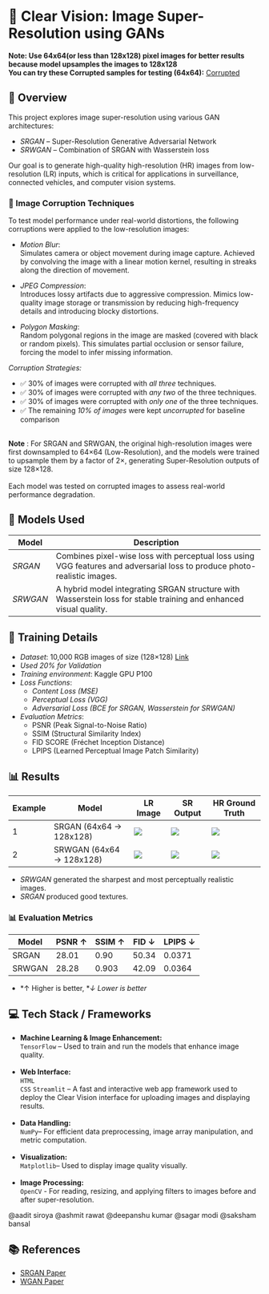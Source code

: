 # 📌 Clear Vision: Image Super-Resolution using GANs

<b>Note: Use 64x64(or less than 128x128) pixel images for better results because model upsamples the images to 128x128</b><br>
<b> You can try these Corrupted samples for testing (64x64):</b> [Corrupted](https://drive.google.com/drive/folders/1Q1aRVazgiDPyZ3cBlAGdXYPtKml3e3MZ) <br>

## 📄 Overview
This project explores image super-resolution using various GAN architectures:
- *SRGAN* – Super-Resolution Generative Adversarial Network
- *SRWGAN* – Combination of SRGAN with Wasserstein loss

Our goal is to generate high-quality high-resolution (HR) images from low-resolution (LR) inputs, which is critical for applications in surveillance, connected vehicles, and computer vision systems.

### 🧪 Image Corruption Techniques

To test model performance under real-world distortions, the following corruptions were applied to the low-resolution images:

- *Motion Blur*:  
  Simulates camera or object movement during image capture. Achieved by convolving the image with a linear motion kernel, resulting in streaks along the direction of movement.

- *JPEG Compression*:  
  Introduces lossy artifacts due to aggressive compression. Mimics low-quality image storage or transmission by reducing high-frequency details and introducing blocky distortions.

- *Polygon Masking*:  
  Random polygonal regions in the image are masked (covered with black or random pixels). This simulates partial occlusion or sensor failure, forcing the model to infer missing information.

*Corruption Strategies:*

- ✅ 30% of images were corrupted with *all three* techniques.
- ✅ 30% of images were corrupted with *any two* of the three techniques.
- ✅ 30% of images were corrupted with *only one* of the three techniques.
- ✅ The remaining *10% of images* were kept *uncorrupted* for baseline comparison
<br>
<b>Note</b> : For SRGAN and SRWGAN, the original high-resolution images were first downsampled to 64×64 (Low-Resolution), and the models were trained to upsample them by a factor of 2×, generating Super-Resolution outputs of size 128×128.  
 <br> <br>
Each model was tested on corrupted images to assess real-world performance degradation.


## 🚀 Models Used

| Model   | Description |
|---------|-------------|
| *SRGAN*  | Combines pixel-wise loss with perceptual loss using VGG features and adversarial loss to produce photo-realistic images. |
| *SRWGAN* | A hybrid model integrating SRGAN structure with Wasserstein loss for stable training and enhanced visual quality. |

## 🧠 Training Details

- *Dataset*: 10,000 RGB images of size (128×128) [Link](https://www.kaggle.com/datasets/badasstechie/celebahq-resized-256x256)
- *Used 20% for Validation*
- *Training environment*: Kaggle GPU P100
- *Loss Functions*:
  - *Content Loss (MSE)*
  - *Perceptual Loss (VGG)*
  - *Adversarial Loss (BCE for SRGAN, Wasserstein for SRWGAN)*
- *Evaluation Metrics*:
  - PSNR (Peak Signal-to-Noise Ratio)
  - SSIM (Structural Similarity Index)
  - FID SCORE (Fréchet Inception Distance)
  - LPIPS (Learned Perceptual Image Patch Similarity)

## 📊 Results

| Example | Model | LR Image | SR Output | HR Ground Truth |
|--------|--------|----------|-----------|-----------------|
| 1 | SRGAN (64x64 -> 128x128) | ![](sample_imgs/low_resolution_1.png) | ![](sample_imgs/sr1.jpg) | ![](sample_imgs/high_resolution_1.jpg) |
| 2 | SRWGAN (64x64 -> 128x128) | ![](sample_imgs/low_resolution_1.png) | ![](sample_imgs/sr2.jpg) | ![](sample_imgs/high_resolution_1.jpg) |


- *SRWGAN* generated the sharpest and most perceptually realistic images.
- *SRGAN* produced good textures.

### 📊 Evaluation Metrics

| Model   | PSNR ↑ | SSIM ↑ | FID ↓ | LPIPS ↓ |
|---------|--------|--------|-------|---------|
| SRGAN   | 28.01   | 0.90   | 50.34  | 0.0371   |
| SRWGAN  | 28.28   | 0.903   | 42.09  | 0.0364   |

- *↑ Higher is better, **↓ Lower is better*

<h2>💻 Tech Stack / Frameworks</h2>

<ul>
  <li><strong>Machine Learning & Image Enhancement:</strong><br>
      <code>TensorFlow</code> – Used to train and run the models that enhance image quality.
  </li>
  <br>
  <li><strong>Web Interface:</strong><br>
      <code>HTML</code> <br><code>CSS</code>
      <code>Streamlit</code> – A fast and interactive web app framework used to deploy the Clear Vision interface for uploading images and displaying results.
  </li>
  <br>
  <li><strong>Data Handling:</strong><br>
      <code>NumPy</code>– For efficient data preprocessing, image array manipulation, and metric computation.
  </li>
  <br>
  <li><strong>Visualization:</strong><br>
      <code>Matplotlib</code>– Used to display image quality visually.
  </li>
  <br>
  <li><strong>Image Processing:</strong><br>
       <code>OpenCV</code> - For reading, resizing, and applying filters to images before and after super-resolution.
  </li>
</ul>

@aadit siroya
@ashmit rawat
@deepanshu kumar
@sagar modi
@saksham bansal

## 📚 References

- [SRGAN Paper](https://arxiv.org/abs/1609.04802)
- [WGAN Paper](https://arxiv.org/abs/1701.07875)
